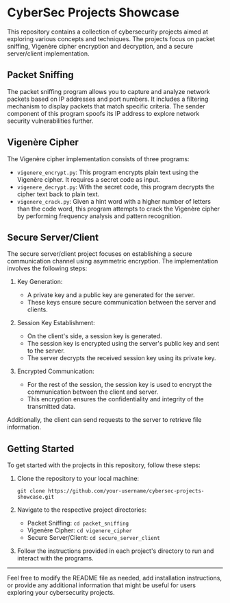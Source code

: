# CyberSec Projects Showcase

This repository contains a collection of cybersecurity projects aimed at exploring various concepts and techniques. The projects focus on packet sniffing, Vigenère cipher encryption and decryption, and a secure server/client implementation.

## Packet Sniffing

The packet sniffing program allows you to capture and analyze network packets based on IP addresses and port numbers. It includes a filtering mechanism to display packets that match specific criteria. The sender component of this program spoofs its IP address to explore network security vulnerabilities further.

## Vigenère Cipher

The Vigenère cipher implementation consists of three programs:

- `vigenere_encrypt.py`: This program encrypts plain text using the Vigenère cipher. It requires a secret code as input.
- `vigenere_decrypt.py`: With the secret code, this program decrypts the cipher text back to plain text.
- `vigenere_crack.py`: Given a hint word with a higher number of letters than the code word, this program attempts to crack the Vigenère cipher by performing frequency analysis and pattern recognition.

## Secure Server/Client

The secure server/client project focuses on establishing a secure communication channel using asymmetric encryption. The implementation involves the following steps:

1. Key Generation:
   - A private key and a public key are generated for the server.
   - These keys ensure secure communication between the server and clients.

2. Session Key Establishment:
   - On the client's side, a session key is generated.
   - The session key is encrypted using the server's public key and sent to the server.
   - The server decrypts the received session key using its private key.

3. Encrypted Communication:
   - For the rest of the session, the session key is used to encrypt the communication between the client and server.
   - This encryption ensures the confidentiality and integrity of the transmitted data.

Additionally, the client can send requests to the server to retrieve file information.

## Getting Started

To get started with the projects in this repository, follow these steps:

1. Clone the repository to your local machine:
   ```
   git clone https://github.com/your-username/cybersec-projects-showcase.git
   ```

2. Navigate to the respective project directories:
   - Packet Sniffing: `cd packet_sniffing`
   - Vigenère Cipher: `cd vigenere_cipher`
   - Secure Server/Client: `cd secure_server_client`

3. Follow the instructions provided in each project's directory to run and interact with the programs.

---

Feel free to modify the README file as needed, add installation instructions, or provide any additional information that might be useful for users exploring your cybersecurity projects.

